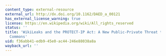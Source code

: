 ```yaml
---
content_type: external-resource
external_url: http://dx.doi.org/10.1162/DAED_a_00121
has_external_license_warning: true
license: https://en.wikipedia.org/wiki/All_rights_reserved
status: ''
title: 'WikiLeaks and the PROTECT-IP Act: A New Public-Private Threat to the Internet
  Commons'
uid: f36abb41-edb9-45e0-ac44-246e88038a8a
wayback_url: ''
---
```

